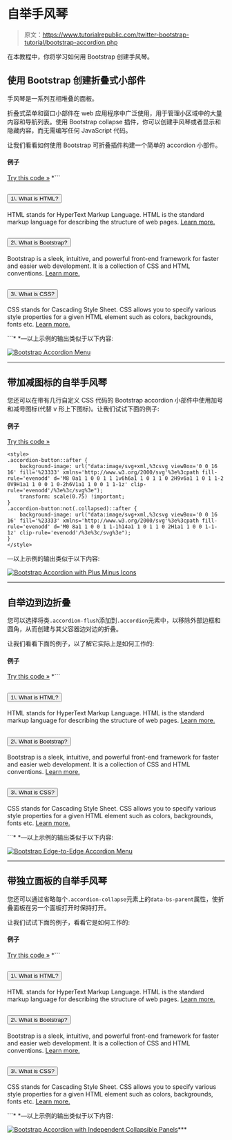 # 自举手风琴

> 原文：<https://www.tutorialrepublic.com/twitter-bootstrap-tutorial/bootstrap-accordion.php>

在本教程中，你将学习如何用 Bootstrap 创建手风琴。

## 使用 Bootstrap 创建折叠式小部件

手风琴是一系列互相堆叠的面板。

折叠式菜单和窗口小部件在 web 应用程序中广泛使用，用于管理小区域中的大量内容和导航列表。使用 Bootstrap collapse 插件，你可以创建手风琴或者显示和隐藏内容，而无需编写任何 JavaScript 代码。

让我们看看如何使用 Bootstrap 可折叠插件构建一个简单的 accordion 小部件。

#### 例子

[Try this code »](../codelab.php?topic=bootstrap&file=accordion "Try this code using online Editor") *```
<div class="accordion" id="myAccordion">
    <div class="accordion-item">
        <h2 class="accordion-header" id="headingOne">
            <button type="button" class="accordion-button collapsed" data-bs-toggle="collapse" data-bs-target="#collapseOne">1\. What is HTML?</button>									
        </h2>
        <div id="collapseOne" class="accordion-collapse collapse" data-bs-parent="#myAccordion">
            <div class="card-body">
                <p>HTML stands for HyperText Markup Language. HTML is the standard markup language for describing the structure of web pages. <a href="https://www.tutorialrepublic.com/html-tutorial/" target="_blank">Learn more.</a></p>
            </div>
        </div>
    </div>
    <div class="accordion-item">
        <h2 class="accordion-header" id="headingTwo">
            <button type="button" class="accordion-button" data-bs-toggle="collapse" data-bs-target="#collapseTwo">2\. What is Bootstrap?</button>
        </h2>
        <div id="collapseTwo" class="accordion-collapse collapse show" data-bs-parent="#myAccordion">
            <div class="card-body">
                <p>Bootstrap is a sleek, intuitive, and powerful front-end framework for faster and easier web development. It is a collection of CSS and HTML conventions. <a href="https://www.tutorialrepublic.com/twitter-bootstrap-tutorial/" target="_blank">Learn more.</a></p>
            </div>
        </div>
    </div>
    <div class="accordion-item">
        <h2 class="accordion-header" id="headingThree">
            <button type="button" class="accordion-button collapsed" data-bs-toggle="collapse" data-bs-target="#collapseThree">3\. What is CSS?</button>                     
        </h2>
        <div id="collapseThree" class="accordion-collapse collapse" data-bs-parent="#myAccordion">
            <div class="card-body">
                <p>CSS stands for Cascading Style Sheet. CSS allows you to specify various style properties for a given HTML element such as colors, backgrounds, fonts etc. <a href="https://www.tutorialrepublic.com/css-tutorial/" target="_blank">Learn more.</a></p>
            </div>
        </div>
    </div>
</div>
```*  *—以上示例的输出类似于以下内容:

[![Bootstrap Accordion Menu](img/66f1735220b6cb6ce2a897e9fcb7424e.png)](../codelab.php?topic=bootstrap&file=accordion) 

* * *

## 带加减图标的自举手风琴

您还可以在带有几行自定义 CSS 代码的 Bootstrap accordion 小部件中使用加号和减号图标(代替 v 形上下图标)。让我们试试下面的例子:

#### 例子

[Try this code »](../codelab.php?topic=bootstrap&file=accordion-with-plus-minus-icon "Try this code using online Editor")

```
<style>
.accordion-button::after {
    background-image: url("data:image/svg+xml,%3csvg viewBox='0 0 16 16' fill='%23333' xmlns='http://www.w3.org/2000/svg'%3e%3cpath fill-rule='evenodd' d='M8 0a1 1 0 0 1 1 1v6h6a1 1 0 1 1 0 2H9v6a1 1 0 1 1-2 0V9H1a1 1 0 0 1 0-2h6V1a1 1 0 0 1 1-1z' clip-rule='evenodd'/%3e%3c/svg%3e");
    transform: scale(0.75) !important;
}
.accordion-button:not(.collapsed)::after {
    background-image: url("data:image/svg+xml,%3csvg viewBox='0 0 16 16' fill='%23333' xmlns='http://www.w3.org/2000/svg'%3e%3cpath fill-rule='evenodd' d='M0 8a1 1 0 0 1 1-1h14a1 1 0 1 1 0 2H1a1 1 0 0 1-1-1z' clip-rule='evenodd'/%3e%3c/svg%3e");
}
</style>
```

—以上示例的输出类似于以下内容:

[![Bootstrap Accordion with Plus Minus Icons](img/2cadec07a3cba57d6908ff5ecf127986.png)](../codelab.php?topic=bootstrap&file=accordion-with-plus-minus-icon) 

* * *

## 自举边到边折叠

您可以选择将类`.accordion-flush`添加到`.accordion`元素中，以移除外部边框和圆角，从而创建与其父容器边对边的折叠。

让我们看看下面的例子，以了解它实际上是如何工作的:

#### 例子

[Try this code »](../codelab.php?topic=bootstrap&file=edge-to-edge-accordion "Try this code using online Editor") *```
<div class="accordion accordion-flush" id="myAccordion">
    <div class="accordion-item">
        <h2 class="accordion-header" id="headingOne">
            <button type="button" class="accordion-button collapsed" data-bs-toggle="collapse" data-bs-target="#collapseOne">1\. What is HTML?</button>									
        </h2>
        <div id="collapseOne" class="accordion-collapse collapse" data-bs-parent="#myAccordion">
            <div class="card-body">
                <p>HTML stands for HyperText Markup Language. HTML is the standard markup language for describing the structure of web pages. <a href="https://www.tutorialrepublic.com/html-tutorial/" target="_blank">Learn more.</a></p>
            </div>
        </div>
    </div>
    <div class="accordion-item">
        <h2 class="accordion-header" id="headingTwo">
            <button type="button" class="accordion-button" data-bs-toggle="collapse" data-bs-target="#collapseTwo">2\. What is Bootstrap?</button>
        </h2>
        <div id="collapseTwo" class="accordion-collapse collapse show" data-bs-parent="#myAccordion">
            <div class="card-body">
                <p>Bootstrap is a sleek, intuitive, and powerful front-end framework for faster and easier web development. It is a collection of CSS and HTML conventions. <a href="https://www.tutorialrepublic.com/twitter-bootstrap-tutorial/" target="_blank">Learn more.</a></p>
            </div>
        </div>
    </div>
    <div class="accordion-item">
        <h2 class="accordion-header" id="headingThree">
            <button type="button" class="accordion-button collapsed" data-bs-toggle="collapse" data-bs-target="#collapseThree">3\. What is CSS?</button>                     
        </h2>
        <div id="collapseThree" class="accordion-collapse collapse" data-bs-parent="#myAccordion">
            <div class="card-body">
                <p>CSS stands for Cascading Style Sheet. CSS allows you to specify various style properties for a given HTML element such as colors, backgrounds, fonts etc. <a href="https://www.tutorialrepublic.com/css-tutorial/" target="_blank">Learn more.</a></p>
            </div>
        </div>
    </div>
</div>
```*  *—以上示例的输出类似于以下内容:

[![Bootstrap Edge-to-Edge Accordion Menu](img/113c32e0d49d0d227e411686e867fea0.png)](../codelab.php?topic=bootstrap&file=accordion) 

* * *

## 带独立面板的自举手风琴

您还可以通过省略每个`.accordion-collapse`元素上的`data-bs-parent`属性，使折叠面板在另一个面板打开时保持打开。

让我们试试下面的例子，看看它是如何工作的:

#### 例子

[Try this code »](../codelab.php?topic=bootstrap&file=accordion-with-independent-collapsible-panels "Try this code using online Editor") *```
<div class="accordion" id="myAccordion">
    <div class="accordion-item">
        <h2 class="accordion-header" id="headingOne">
            <button type="button" class="accordion-button collapsed" data-bs-toggle="collapse" data-bs-target="#collapseOne">1\. What is HTML?</button>									
        </h2>
        <div id="collapseOne" class="accordion-collapse collapse">
            <div class="card-body">
                <p>HTML stands for HyperText Markup Language. HTML is the standard markup language for describing the structure of web pages. <a href="https://www.tutorialrepublic.com/html-tutorial/" target="_blank">Learn more.</a></p>
            </div>
        </div>
    </div>
    <div class="accordion-item">
        <h2 class="accordion-header" id="headingTwo">
            <button type="button" class="accordion-button" data-bs-toggle="collapse" data-bs-target="#collapseTwo">2\. What is Bootstrap?</button>
        </h2>
        <div id="collapseTwo" class="accordion-collapse collapse show">
            <div class="card-body">
                <p>Bootstrap is a sleek, intuitive, and powerful front-end framework for faster and easier web development. It is a collection of CSS and HTML conventions. <a href="https://www.tutorialrepublic.com/twitter-bootstrap-tutorial/" target="_blank">Learn more.</a></p>
            </div>
        </div>
    </div>
    <div class="accordion-item">
        <h2 class="accordion-header" id="headingThree">
            <button type="button" class="accordion-button collapsed" data-bs-toggle="collapse" data-bs-target="#collapseThree">3\. What is CSS?</button>                     
        </h2>
        <div id="collapseThree" class="accordion-collapse collapse">
            <div class="card-body">
                <p>CSS stands for Cascading Style Sheet. CSS allows you to specify various style properties for a given HTML element such as colors, backgrounds, fonts etc. <a href="https://www.tutorialrepublic.com/css-tutorial/" target="_blank">Learn more.</a></p>
            </div>
        </div>
    </div>
</div>
```*  *—以上示例的输出类似于以下内容:

[![Bootstrap Accordion with Independent Collapsible Panels](img/fec25ef3e5a33bb2f7634fed5dbc40e6.png)](../codelab.php?topic=bootstrap&file=accordion-with-independent-collapsible-panels)***